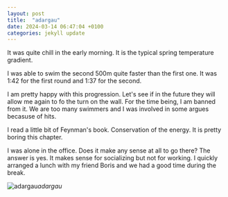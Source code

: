```yaml
---
layout: post
title:  "adargau"
date: 2024-03-14 06:47:04 +0100
categories: jekyll update
---
```


It was quite chill in the early morning. It is the typical spring temperature gradient.  

I was able to swim the second 500m quite faster than the first one. It was 1:42 for the first round and 1:37 for the second.   

I am pretty happy with this progression. Let's see if in the future they will allow me again to fo the turn on the wall. For the time being, I am banned from it. We are too many swimmers and I was involved in some argues becasuse of hits.   

I read a little bit of Feynman's book. Conservation of the energy. It is pretty boring this chapter.  

I was alone in the office. Does it make any sense at all to go there? The answer is yes. It makes sense for socializing but not for working. I quickly arranged a lunch with my friend Boris and we had a good time during the break. 




![adargau](https://lh3.googleusercontent.com/pw/AP1GczNsJBdjeeNc7wERR3XyvhAv4xh45DHSY3miPvbZmJrmaIxF-gBmm4fqJirJMIBtNFbvspuuwzsNBg7bhYh9KT_jn3LZytHhXhQiH0N-IKYETdXUQ2A=w0)*adargau*&nbsp;



[jekyll-docs]: https://jekyllrb.com/docs/home
[jekyll-gh]:   https://github.com/jekyll/jekyll
[jekyll-talk]: https://talk.jekyllrb.com/

